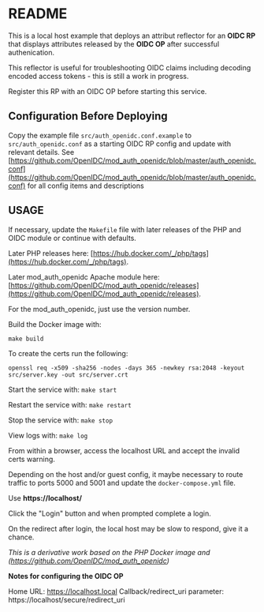 # README

This is a local host example that deploys an attribut reflector for an **OIDC RP** that displays attributes released by the **OIDC OP** after successful authenication. 

This reflector is useful for troubleshooting OIDC claims including decoding encoded access tokens - this is still a work in progress.

Register this RP with an OIDC OP before starting this service.

## Configuration Before Deploying

Copy the example file ```src/auth_openidc.conf.example``` to ```src/auth_openidc.conf``` as a starting OIDC RP config and update with relevant details.
See [https://github.com/OpenIDC/mod_auth_openidc/blob/master/auth_openidc.conf](https://github.com/OpenIDC/mod_auth_openidc/blob/master/auth_openidc.conf)
for all config items and descriptions

## USAGE

If necessary, update the ```Makefile``` file with later releases of the PHP and OIDC module or continue with defaults.

Later PHP releases here: [https://hub.docker.com/_/php/tags](https://hub.docker.com/_/php/tags).

Later mod_auth_openidc Apache module here: [https://github.com/OpenIDC/mod_auth_openidc/releases](https://github.com/OpenIDC/mod_auth_openidc/releases).

For the mod_auth_openidc, just use the version number.

Build the Docker image with: 

```make build ```

To create the certs run the following:

```openssl req -x509 -sha256 -nodes -days 365 -newkey rsa:2048 -keyout src/server.key -out src/server.crt```

Start the service with:
```make start ```

Restart the service with:
```make restart ```

Stop the service with:
```make stop ```

View logs with:
```make log ```

From within a browser, access the localhost URL and accept the invalid certs warning.

Depending on the host and/or guest config, it maybe necessary to route traffic to ports 5000 and 5001 and update the ```docker-compose.yml``` file.       

Use <b>https://localhost/</b>


Click the "Login" button and when prompted complete a login.

On the redirect after login, the local host may be slow to respond, give it a chance.

<i>This is a derivative work based on the PHP Docker image and (https://github.com/OpenIDC/mod_auth_openidc) </i>

<b>Notes for configuring the OIDC OP</b>

Home URL: https://localhost.local
Callback/redirect_uri parameter: https://localhost/secure/redirect_uri
